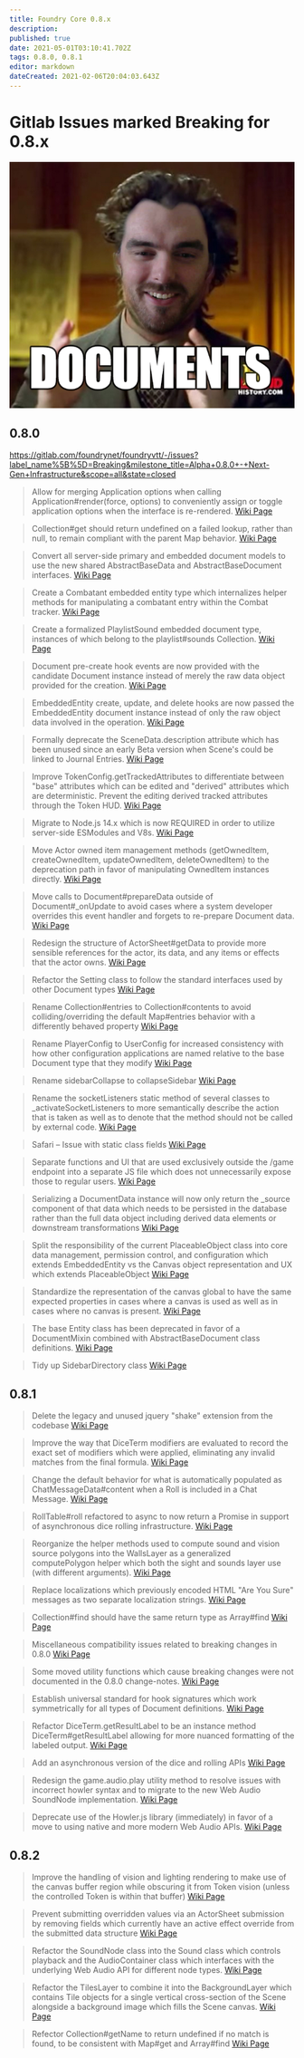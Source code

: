 ```yaml
---
title: Foundry Core 0.8.x
description: 
published: true
date: 2021-05-01T03:10:41.702Z
tags: 0.8.0, 0.8.1
editor: markdown
dateCreated: 2021-02-06T20:04:03.643Z
---
```


# Gitlab Issues marked Breaking for 0.8.x

![documents.png](/documents.png)

## 0.8.0

https://gitlab.com/foundrynet/foundryvtt/-/issues?label_name%5B%5D=Breaking&milestone_title=Alpha+0.8.0+-+Next-Gen+Infrastructure&scope=all&state=closed


> Allow for merging Application options when calling Application#render(force, options) to conveniently assign or toggle application options when the interface is re-rendered.
> [Wiki Page](/en/migrations/0_8_0/allow-for-merging-application-options)


> Collection#get should return undefined on a failed lookup, rather than null, to remain compliant with the parent Map behavior.
> [Wiki Page](/en/migrations/0_8_0/collection-get-undefined)


> Convert all server-side primary and embedded document models to use the new shared AbstractBaseData and AbstractBaseDocument interfaces.
> [Wiki Page](/en/migrations/0_8_0/abstract-base-data-document)


> Create a Combatant embedded entity type which internalizes helper methods for manipulating a combatant entry within the Combat tracker.
> [Wiki Page](/en/migrations/0_8_0/combatant-entity-type)


> Create a formalized PlaylistSound embedded document type, instances of which belong to the playlist#sounds Collection.
> [Wiki Page](/en/migrations/0_8_0/playlist-sound-document)


> Document pre-create hook events are now provided with the candidate Document instance instead of merely the raw data object provided for the creation.
> [Wiki Page](/en/migrations/0_8_0/document-pre-create-instance)


> EmbeddedEntity create, update, and delete hooks are now passed the EmbeddedEntity document instance instead of only the raw object data involved in the operation.
> [Wiki Page](/en/migrations/0_8_0/embedded-entity-crud)


> Formally deprecate the SceneData.description attribute which has been unused since an early Beta version when Scene's could be linked to Journal Entries.
> [Wiki Page](/en/migrations/0_8_0/scenedata-description)


> Improve TokenConfig.getTrackedAttributes to differentiate between "base" attributes which can be edited and "derived" attributes which are deterministic. Prevent the editing derived tracked attributes through the Token HUD.
> [Wiki Page](/en/migrations/0_8_0/token-get-tracked-data)


> Migrate to Node.js 14.x which is now REQUIRED in order to utilize server-side ESModules and V8s.
> [Wiki Page](/en/migrations/0_8_0/node-14-required)


> Move Actor owned item management methods (getOwnedItem, createOwnedItem, updateOwnedItem, deleteOwnedItem) to the deprecation path in favor of manipulating OwnedItem instances directly.
> [Wiki Page](/en/migrations/0_8_0/owned-item-management)


> Move calls to Document#prepareData outside of Document#_onUpdate to avoid cases where a system developer overrides this event handler and forgets to re-prepare Document data.
> [Wiki Page](/en/migrations/0_8_0/prepare-data-not-on-update)


> Redesign the structure of ActorSheet#getData to provide more sensible references for the actor, its data, and any items or effects that the actor owns.
> [Wiki Page](/en/migrations/0_8_0/actorsheet-getdata-references)


> Refactor the Setting class to follow the standard interfaces used by other Document types
> [Wiki Page](/en/migrations/0_8_0/refactor-settings)


> Rename Collection#entries to Collection#contents to avoid colliding/overriding the default Map#entries behavior with a differently behaved property
> [Wiki Page](/en/migrations/0_8_0/collection-entries)


> Rename PlayerConfig to UserConfig for increased consistency with how other configuration applications are named relative to the base Document type that they modify
> [Wiki Page](/en/migrations/0_8_0/rename-player-config)


> Rename sidebarCollapse to collapseSidebar
> [Wiki Page](/en/migrations/0_8_0/collapseSidebar)


> Rename the socketListeners static method of several classes to _activateSocketListeners to more semantically describe the action that is taken as well as to denote that the method should not be called by external code.
> [Wiki Page](/en/migrations/0_8_0/refactor-socket-listeners)


> Safari – Issue with static class fields
> [Wiki Page](/en/migrations/0_8_0/safari-compatibility)


> Separate functions and UI that are used exclusively outside the /game endpoint into a separate JS file which does not unnecessarily expose those to regular users.
> [Wiki Page](/en/migrations/0_8_0/separate-extra-game-functions)


> Serializing a DocumentData instance will now only return the _source component of that data which needs to be persisted in the database rather than the full data object including derived data elements or downstream transformations
> [Wiki Page](/en/migrations/0_8_0/serializing-document-data)


> Split the responsibility of the current PlaceableObject class into core data management, permission control, and configuration which extends EmbeddedEntity vs the Canvas object representation and UX which extends PlaceableObject
> [Wiki Page](/en/migrations/0_8_0/placeable-object-refactor)


> Standardize the representation of the canvas global to have the same expected properties in cases where a canvas is used as well as in cases where no canvas is present.
> [Wiki Page](/en/migrations/0_8_0/canvas-global)


> The base Entity class has been deprecated in favor of a DocumentMixin combined with AbstractBaseDocument class definitions.
> [Wiki Page](/en/migrations/0_8_0/no-base-entity)

> Tidy up SidebarDirectory class
> [Wiki Page](/en/migrations/0_8_0/sidebar-directory-documents)




## 0.8.1

> Delete the legacy and unused jquery "shake" extension from the codebase
> [Wiki Page](/en/migrations/0_8_1/remove_shake)


> Improve the way that DiceTerm modifiers are evaluated to record the exact set of modifiers which were applied, eliminating any invalid matches from the final formula.
> [Wiki Page](/en/migrations/0_8_1/improve-diceterm-eval)


> Change the default behavior for what is automatically populated as ChatMessageData#content when a Roll is included in a Chat Message.
> [Wiki Page](/en/migrations/0_8_1/change-default-roll-chat-message)


> RollTable#roll refactored to async to now return a Promise in support of asynchronous dice rolling infrastructure.
> [Wiki Page](/en/migrations/0_8_1/async-rolltables)


> Reorganize the helper methods used to compute sound and vision source polygons into the WallsLayer as a generalized computePolygon helper which both the sight and sounds layer use (with different arguments).
> [Wiki Page](/en/migrations/0_8_1/reorganize-wall-layer-helpers)


> Replace localizations which previously encoded HTML "Are You Sure" messages as two separate localization strings.
> [Wiki Page](/en/migrations/0_8_1/replace-localizations)


> Collection#find should have the same return type as Array#find
> [Wiki Page](/en/migrations/0_8_1/collection-find)

> Miscellaneous compatibility issues related to breaking changes in 0.8.0
> [Wiki Page](/en/migrations/0_8_1/misc-compat-issues)


> Some moved utility functions which cause breaking changes were not documented in the 0.8.0 change-notes.
> [Wiki Page](/en/migrations/0_8_1/utility-breakages)


> Establish universal standard for hook signatures which work symmetrically for all types of Document definitions.
> [Wiki Page](/en/migrations/0_8_1/standard-hook-signatures)


> Refactor DiceTerm.getResultLabel to be an instance method DiceTerm#getResultLabel allowing for more nuanced formatting of the labeled output.
> [Wiki Page](/en/migrations/0_8_1/refactor-dice-term-getResultLabel)


> Add an asynchronous version of the dice and rolling APIs
> [Wiki Page](/en/migrations/0_8_1/async-dice)


> Redesign the game.audio.play utility method to resolve issues with incorrect howler syntax and to migrate to the new Web Audio SoundNode implementation.
> [Wiki Page](/en/migrations/0_8_1/redesign-game-audio-play)


> Deprecate use of the Howler.js library (immediately) in favor of a move to using native and more modern Web Audio APIs.
> [Wiki Page](/en/migrations/0_8_1/remove-howler)


## 0.8.2

> Improve the handling of vision and lighting rendering to make use of the canvas buffer region while obscuring it from Token vision (unless the controlled Token is within that buffer)
> [Wiki Page](/en/migrations/0_8_2/improved-vision)

> Prevent submitting overridden values via an ActorSheet submission by removing fields which currently have an active effect override from the submitted data structure
> [Wiki Page](/en/migrations/0_8_2/prevent-active-effect-override)

> Refactor the SoundNode class into the Sound class which controls playback and the AudioContainer class which interfaces with the underlying Web Audio API for different node types.
> [Wiki Page](/en/migrations/0_8_2/sound-node-refactor)

> Refactor the TilesLayer to combine it into the BackgroundLayer which contains Tile objects for a single vertical cross-section of the Scene alongside a background image which fills the Scene canvas.
> [Wiki Page](/en/migrations/0_8_2/tiles-layers)

> Refector Collection#getName to return undefined if no match is found, to be consistent with Map#get and Array#find
> [Wiki Page](/en/migrations/0_8_2/collection-getname-undefined)
